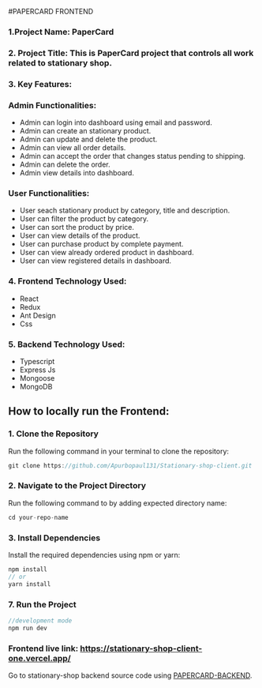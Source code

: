 #PAPERCARD FRONTEND

### 1.Project Name: PaperCard

### 2. Project Title: This is PaperCard project that controls all work related to stationary shop.

### 3. Key Features:

### Admin Functionalities:

- Admin can login into dashboard using email and password.
- Admin can create an stationary product.
- Admin can update and delete the product.
- Admin can view all order details.
- Admin can accept the order that changes status pending to shipping.
- Admin can delete the order.
- Admin view details into dashboard.

### User Functionalities:

- User seach stationary product by category, title and description.
- User can filter the product by category.
- User can sort the product by price.
- User can view details of the product.
- User can purchase product by complete payment.
- User can view already ordered product in dashboard.
- User can view registered details in dashboard.

### 4. Frontend Technology Used:

- React
- Redux
- Ant Design
- Css

### 5. Backend Technology Used:

- Typescript
- Express Js
- Mongoose
- MongoDB

## How to locally run the Frontend:

### 1. Clone the Repository

Run the following command in your terminal to clone the repository:

```javascript
git clone https://github.com/Apurbopaul131/Stationary-shop-client.git
```

### 2. Navigate to the Project Directory

Run the following command to by adding expected directory name:

```javascript
cd your-repo-name
```

### 3. Install Dependencies

Install the required dependencies using npm or yarn:

```javascript
npm install
// or
yarn install
```

### 7. Run the Project

```javascript
//development mode
npm run dev
```

### Frontend live link: https://stationary-shop-client-one.vercel.app/

Go to stationary-shop backend source code using [PAPERCARD-BACKEND](https://github.com/Apurbopaul131/Stationery-Shop-B4A2V5.git).
